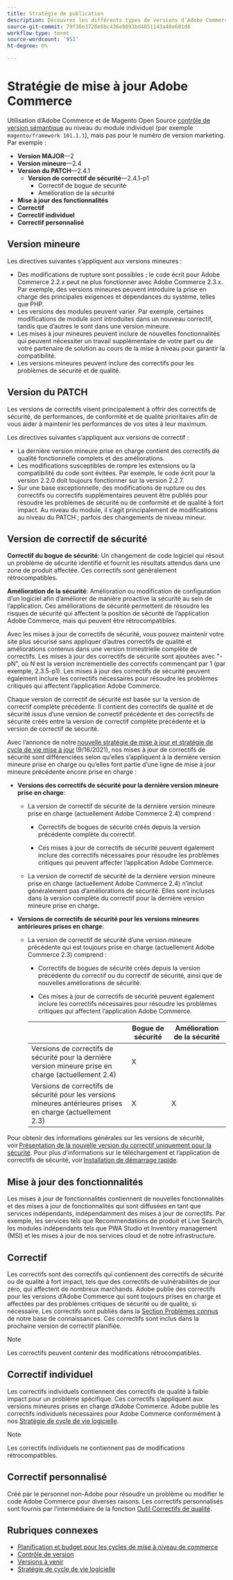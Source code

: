 ```yaml
---
title: Stratégie de publication
description: Découvrez les différents types de versions d’Adobe Commerce, notamment les versions mineures, les correctifs, les correctifs de sécurité, les fonctionnalités, les correctifs, les correctifs individuels et les correctifs personnalisés.
source-git-commit: 79f36e3728e6bc436e8093bd4051143a48e681d6
workflow-type: tm+mt
source-wordcount: '951'
ht-degree: 0%

---
```



# Stratégie de mise à jour Adobe Commerce

Utilisation d’Adobe Commerce et de Magento Open Source [contrôle de version sémantique](https://semver.org/) au niveau du module individuel (par exemple `magento/framework 101.1.1`), mais pas pour le numéro de version marketing. Par exemple :

- **Version MAJOR**—2
- **Version mineure**—2.4
- **Version du PATCH**—2.4.1
   - **Version de correctif de sécurité**—2.4.1-p1
      - Correctif de bogue de sécurité
      - Amélioration de la sécurité
- **Mise à jour des fonctionnalités**
- **Correctif**
- **Correctif individuel**
- **Correctif personnalisé**

## Version mineure

Les directives suivantes s’appliquent aux versions mineures :

- Des modifications de rupture sont possibles ; le code écrit pour Adobe Commerce 2.2.x peut ne plus fonctionner avec Adobe Commerce 2.3.x. Par exemple, des versions mineures peuvent introduire la prise en charge des principales exigences et dépendances du système, telles que PHP.
- Les versions des modules peuvent varier. Par exemple, certaines modifications de module sont introduites dans un nouveau correctif, tandis que d’autres le sont dans une version mineure.
- Les mises à jour mineures peuvent inclure de nouvelles fonctionnalités qui peuvent nécessiter un travail supplémentaire de votre part ou de votre partenaire de solution au cours de la mise à niveau pour garantir la compatibilité.
- Les versions mineures peuvent inclure des correctifs pour les problèmes de sécurité et de qualité.

## Version du PATCH

Les versions de correctifs visent principalement à offrir des correctifs de sécurité, de performances, de conformité et de qualité prioritaires afin de vous aider à maintenir les performances de vos sites à leur maximum.

Les directives suivantes s’appliquent aux versions de correctif :

- La dernière version mineure prise en charge contient des correctifs de qualité fonctionnelle complets et des améliorations.
- Les modifications susceptibles de rompre les extensions ou la compatibilité du code sont évitées. Par exemple, le code écrit pour la version 2.2.0 doit toujours fonctionner sur la version 2.2.7.
- Sur une base exceptionnelle, des modifications de rupture ou des correctifs ou correctifs supplémentaires peuvent être publiés pour résoudre les problèmes de sécurité ou de conformité et de qualité à fort impact. Au niveau du module, il s’agit principalement de modifications au niveau du PATCH ; parfois des changements de niveau mineur.

## Version de correctif de sécurité

**Correctif du bogue de sécurité**: Un changement de code logiciel qui résout un problème de sécurité identifié et fournit les résultats attendus dans une zone de produit affectée. Ces correctifs sont généralement rétrocompatibles.

**Amélioration de la sécurité**: Amélioration ou modification de configuration d’un logiciel afin d’améliorer de manière proactive la sécurité au sein de l’application. Ces améliorations de sécurité permettent de résoudre les risques de sécurité qui affectent la position de sécurité de l’application Adobe Commerce, mais qui peuvent être rétrocompatibles.

Avec les mises à jour de correctifs de sécurité, vous pouvez maintenir votre site plus sécurisé sans appliquer d’autres correctifs de qualité et améliorations contenus dans une version trimestrielle complète de correctifs. Les mises à jour des correctifs de sécurité sont ajoutées avec &quot;-pN&quot;, où N est la version incrémentielle des correctifs commençant par 1 (par exemple, 2.3.5-p1). Les mises à jour des correctifs de sécurité peuvent également inclure les correctifs nécessaires pour résoudre les problèmes critiques qui affectent l’application Adobe Commerce.

Chaque version de correctif de sécurité est basée sur la version de correctif complète précédente. Il contient des correctifs de qualité et de sécurité issus d’une version de correctif précédente et des correctifs de sécurité créés entre la version de correctif complète précédente et la version de correctif de sécurité.

Avec l’annonce de notre [nouvelle stratégie de mise à jour et stratégie de cycle de vie mise à jour](https://business.adobe.com/blog/how-to/accelerating-innovation-through-simplified-release-strategy) (9/16/2021), nos mises à jour de correctifs de sécurité sont différenciées selon qu’elles s’appliquent à la dernière version mineure prise en charge ou qu’elles font partie d’une ligne de mise à jour mineure précédente encore prise en charge :

- **Versions des correctifs de sécurité pour la dernière version mineure prise en charge**:

   - La version de correctif de sécurité de la dernière version mineure prise en charge (actuellement Adobe Commerce 2.4) comprend :

      - Correctifs de bogues de sécurité créés depuis la version précédente complète du correctif.

      - Ces mises à jour de correctifs de sécurité peuvent également inclure des correctifs nécessaires pour résoudre les problèmes critiques qui peuvent affecter l’application Adobe Commerce.
   - La version de correctif de sécurité de la dernière version mineure prise en charge (actuellement Adobe Commerce 2.4) n’inclut généralement pas d’améliorations de sécurité. Elles sont incluses dans la version complète du correctif pour la dernière version mineure prise en charge.


- **Versions de correctifs de sécurité pour les versions mineures antérieures prises en charge**:

   - La version de correctif de sécurité d’une version mineure précédente qui est toujours prise en charge (actuellement Adobe Commerce 2.3) comprend :

      - Correctifs de bogues de sécurité créés depuis la version précédente du correctif ou du correctif de sécurité, ainsi que de nouvelles améliorations de sécurité.

      - Ces mises à jour de correctifs de sécurité peuvent également inclure les correctifs nécessaires pour résoudre les problèmes critiques qui affectent l’application Adobe Commerce.

      |  | Bogue de sécurité | Amélioration de la sécurité |
      |--------------------------------------------------------------------------------|--------------|----------------------|
      | Versions de correctifs de sécurité pour la dernière version mineure prise en charge (actuellement 2.4) | X |  |
      | Versions de correctifs de sécurité pour les versions mineures antérieures prises en charge (actuellement 2.3) | X | X |


Pour obtenir des informations générales sur les versions de sécurité, voir [Présentation de la nouvelle version du correctif uniquement pour la sécurité](https://community.magento.com:443/t5/Magento-DevBlog/Introducing-the-New-Security-Patch-Release/ba-p/141287). Pour plus d’informations sur le téléchargement et l’application de correctifs de sécurité, voir [Installation de démarrage rapide](../installation/composer.md).

## Mise à jour des fonctionnalités

Les mises à jour de fonctionnalités contiennent de nouvelles fonctionnalités et des mises à jour de fonctionnalités qui sont diffusées en tant que services indépendants, indépendamment des mises à jour de correctifs. Par exemple, les services tels que Recommendations de produit et Live Search, les modules indépendants tels que PWA Studio et Inventory management (MSI) et les mises à jour de nos services cloud et de notre infrastructure.

## Correctif

Les correctifs sont des correctifs qui contiennent des correctifs de sécurité ou de qualité à fort impact, tels que des correctifs de vulnérabilités de jour zéro, qui affectent de nombreux marchands. Adobe publie des correctifs pour les versions d’Adobe Commerce qui sont toujours prises en charge et affectées par des problèmes critiques de sécurité ou de qualité, si nécessaire. Les correctifs sont publiés dans la [Section Problèmes connus](https://support.magento.com/hc/en-us/sections/360003869892-Known-issues-patches-attached-) de notre base de connaissances. Ces correctifs sont inclus dans la prochaine version de correctif planifiée.

>[!NOTE]
>
>Les correctifs peuvent contenir des modifications rétrocompatibles.

## Correctif individuel

Les correctifs individuels contiennent des correctifs de qualité à faible impact pour un problème spécifique. Ces correctifs s’appliquent aux versions mineures prises en charge d’Adobe Commerce. Adobe publie les correctifs individuels nécessaires pour Adobe Commerce conformément à nos [Stratégie de cycle de vie logicielle](https://www.adobe.com/content/dam/cc/en/legal/terms/enterprise/pdfs/Adobe-Commerce-Software-Lifecycle-Policy.pdf).

>[!NOTE]
>
>Les correctifs individuels ne contiennent pas de modifications rétrocompatibles.

## Correctif personnalisé

Créé par le personnel non-Adobe pour résoudre un problème ou modifier le code Adobe Commerce pour diverses raisons. Les correctifs personnalisés sont fournis par l’intermédiaire de la fonction [Outil Correctifs de qualité](https://experienceleague.adobe.com/docs/commerce-operations/tools/quality-patches-tool/usage.html).

## Rubriques connexes

- [Planification et budget pour les cycles de mise à niveau de commerce](https://magento.com/sites/default/files8/2019-08/Magento-Release-Cycle-Infosheet_Aug_2019.pdf)
- [Contrôle de version](https://developer.adobe.com/commerce/php/development/versioning/)
- [Versions à venir](schedule.md)
- [Stratégie de cycle de vie logicielle](https://www.adobe.com/content/dam/cc/en/legal/terms/enterprise/pdfs/Adobe-Commerce-Software-Lifecycle-Policy.pdf)
